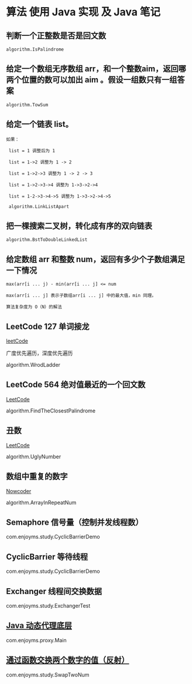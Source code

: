 # 算法 使用 Java 实现 及 Java 笔记

## 判断一个正整数是否是回文数
    
    algorithm.IsPalindrome
    
## 给定一个数组无序数组 arr，和一个整数aim，返回哪两个位置的数可以加出 aim 。假设一组数只有一组答案
    
    algorithm.TowSum  
    
## 给定一个链表 list。

    如果： 
        
     list = 1 调整后为 1
     
     list = 1->2 调整为 1 -> 2
     
     list = 1->2->3 调整为 1 -> 2 -> 3
    
     list = 1->2->3->4 调整为 1->3->2->4
     
     list = 1-2->3->4->5 调整为 1->3->2->4->5
     
     algorithm.LinkListApart
 
## 把一棵搜索二叉树，转化成有序的双向链表

    algorithm.BstToDoubleLinkedList
    
## 给定数组 arr 和整数 num，返回有多少个子数组满足一下情况
    
    max(arr[i ... j) - min(arr[i ... j] <= num
    
    max(arr[i ... j] 表示子数组arr[i ... j] 中的最大值，min 同理。
    
    算法复杂度为 O（N）的解法
    
## LeetCode 127 单词接龙

   [leetCode](https://leetcode.com/problems/word-ladder/)
   
   广度优先遍历，深度优先遍历
   
   algorithm.WrodLadder
    
## LeetCode 564 绝对值最近的一个回文数

   [LeetCode](https://leetcode.com/problems/find-the-closest-palindrome/)
   
   algorithm.FindTheClosestPalindrome
   
   
## 丑数

[LeetCode](https://leetcode.com/problems/ugly-number/)

algorithm.UglyNumber

## 数组中重复的数字

[Nowcoder](https://www.nowcoder.com/practice/623a5ac0ea5b4e5f95552655361ae0a8?tpId=13&tqId=11203&tPage=3&rp=3&ru=/ta/coding-interviews&qru=/ta/coding-interviews/question-ranking)

algorithm.ArrayInRepeatNum

## Semaphore 信号量（控制并发线程数）

com.enjoyms.study.CyclicBarrierDemo

## CyclicBarrier 等待线程

com.enjoyms.study.CyclicBarrierDemo

## Exchanger 线程间交换数据

com.enjoyms.study.ExchangerTest

## [Java 动态代理底层](https://enjoyms.com/2019/01/19/Java%E5%8A%A8%E6%80%81%E4%BB%A3%E7%90%86%E6%80%BB%E7%BB%93/)

com.enjoyms.proxy.Main


## [通过函数交换两个数字的值（反射）](https://enjoyms.com/2019/03/04/Java%E5%85%B3%E4%BA%8E%E4%B8%A4%E4%B8%AA%E6%95%B0%E9%80%9A%E8%BF%87%E5%87%BD%E6%95%B0%E4%BA%A4%E6%8D%A2%E5%BC%95%E5%8F%91%E7%9A%84%E9%97%AE%E9%A2%98/)

com.enjoyms.study.SwapTwoNum

